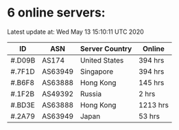 # 6 online servers:

Latest update at: Wed May 13 15:10:11 UTC 2020

| ID | ASN | Server Country | Online |
| -- | --- | -------------- | ------ |
| #.D09B | AS174 | United States | 394 hrs |
| #.7F1D | AS63949 | Singapore | 394 hrs |
| #.B6F8 | AS63888 | Hong Kong | 145 hrs |
| #.1F2B | AS49392 | Russia | 2 hrs |
| #.BD3E | AS63888 | Hong Kong | 1213 hrs |
| #.2A79 | AS63949 | Japan | 53 hrs |

